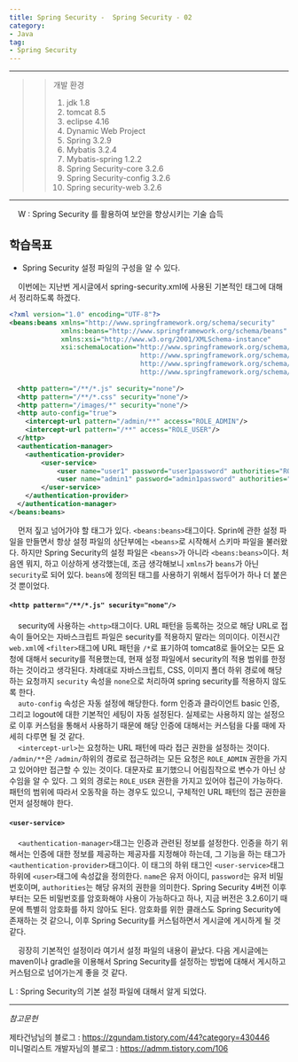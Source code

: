 ```yaml
---
title: Spring Security -  Spring Security - 02
category:
- Java
tag:
- Spring Security
---
```


<hr/>

>>개발 환경
>>1. jdk 1.8
>>2. tomcat 8.5
>>3. eclipse 4.16
>>4. Dynamic Web Project
>>5. Spring 3.2.9
>>6. Mybatis 3.2.4
>>7. Mybatis-spring 1.2.2
>>8. Spring Security-core 3.2.6
>>9. Spring Security-config 3.2.6
>>10. Spring security-web 3.2.6

<hr/>


&nbsp;&nbsp;&nbsp;&nbsp;W : Spring Security 를 활용하여 보안을 향상시키는 기술 습득

## 학습목표
- Spring Security 설정 파일의 구성을 알 수 있다.

&nbsp;&nbsp;&nbsp;&nbsp;이번에는 지난번 게시글에서 spring-security.xml에 사용된 기본적인 태그에 대해서 정리하도록 하겠다.

```xml
<?xml version="1.0" encoding="UTF-8"?>
<beans:beans xmlns="http://www.springframework.org/schema/security"
             xmlns:beans="http://www.springframework.org/schema/beans"
             xmlns:xsi="http://www.w3.org/2001/XMLSchema-instance"
             xsi:schemaLocation="http://www.springframework.org/schema/beans
                                 http://www.springframework.org/schema/beans/spring-beans.xsd
                                 http://www.springframework.org/schema/security
                                 http://www.springframework.org/schema/security/spring-security.xsd">
        
  <http pattern="/**/*.js" security="none"/> 
  <http pattern="/**/*.css" security="none"/> 
  <http pattern="/images/*" security="none"/> 
  <http auto-config="true">
 	<intercept-url pattern="/admin/**" access="ROLE_ADMIN"/> 
 	<intercept-url pattern="/**" access="ROLE_USER"/> 
  </http>
  <authentication-manager>
 	<authentication-provider>
 		<user-service>
 			<user name="user1" password="user1password" authorities="ROLE_USER"/>	
 			<user name="admin1" password="admin1password" authorities="ROLE_ADMIN"/>	
 		</user-service>	
 	</authentication-provider> 
  </authentication-manager>
</beans:beans>
```

&nbsp;&nbsp;&nbsp;&nbsp;먼저 짚고 넘어가야 할 태그가 있다. `<beans:beans>`태그이다. Sprin에 관한 설정 파일을 만들면서 항상 설정 파일의 상단부에는 `<beans>`로 시작해서 스키마 파일을 불러왔다. 하지만 Spring Security의 설정 파일은 `<beans>`가 아니라 `<beans:beans>`이다. 처음엔 뭐지, 하고 이상하게 생각했는데, 조금 생각해보니 `xmlns`가 `beans`가 아닌 `security`로 되어 있다. `beans`에 정의된 태그를 사용하기 위해서 접두어가 하나 더 붙은 것 뿐이었다.

#### `<http pattern="/**/*.js" security="none"/>`
&nbsp;&nbsp;&nbsp;&nbsp;security에 사용하는 `<http>`태그이다. URL 패턴을 등록하는 것으로 해당 URL로 접속이 들어오는 자바스크립트 파일은 security를 적용하지 말라는 의미이다. 이전시간 `web.xml`에 `<filter>`태그에 URL 패턴을 `/*`로 표기하여 tomcat8로 들어오는 모든 요청에 대해서 security를 적용했는데, 현재 설정 파일에서 security의 적용 범위를 한정하는 것이라고 생각된다. 차례대로 자바스크립트, CSS, 이미지 폴더 하위 경로에 해당하는 요청까지 `security` 속성을 `none`으로 처리하여 spring security를 적용하지 않도록 한다.  
&nbsp;&nbsp;&nbsp;&nbsp;`auto-config` 속성은 자동 설정에 해당한다. form 인증과 클라이언트 basic 인증, 그리고 logout에 대한 기본적인 세팅이 자동 설정된다. 실제로는 사용하지 않는 설정으로 이후 커스텀을 통해서 사용하기 때문에 해당 인증에 대해서는 커스텀을 다룰 때에 자세히 다루면 될 것 같다.  
&nbsp;&nbsp;&nbsp;&nbsp;`<intercept-url>`는 요청하는 URL 패턴에 따라 접근 권한을 설정하는 것이다. `/admin/**`은 `/admin/`하위의 경로로 접근하려는 모든 요청은 `ROLE_ADMIN` 권한을 가지고 있어야만 접근할 수 있는 것이다. 대문자로 표기했으니 어림짐작으로 변수가 아닌 상수임을 알 수 있다. 그 외의 경로는 `ROLE_USER` 권한을 가지고 있어야 접근이 가능하다. 패턴의 범위에 따라서 오동작을 하는 경우도 있으니, 구체적인 URL 패턴의 접근 권한을 먼저 설정해야 한다.

#### `<user-service>`
&nbsp;&nbsp;&nbsp;&nbsp;`<authentication-manager>`태그는 인증과 관련된 정보를 설정한다. 인증을 하기 위해서는 인증에 대한 정보를 제공하는 제공자를 지정해야 하는데, 그 기능을 하는 태그가 `<authentication-provider>`태그이다. 이 태그의 하위 태그인 `<user-service>`태그 하위에 `<user>`태그에 속성값을 정의한다. `name`은 유저 아이디, `password`는 유저 비밀번호이며, `authorities`는 해당 유저의 권한을 의미한다. Spring Security 4버전 이후부터는 모든 비밀번호를 암호화해야 사용이 가능하다고 하나, 지금 버전은 3.2.6이기 때문에 특별히 암호화를 하지 않아도 된다. 암호화를 위한 클래스도 Spring Security에 존재하는 것 같으니, 이후 Spring Security를 커스텀하면서 게시글에 게시하게 될 것 같다.

&nbsp;&nbsp;&nbsp;&nbsp;굉장히 기본적인 설정이라 여기서 설정 파일의 내용이 끝났다. 다음 게시글에는 maven이나 gradle을 이용해서 Spring Security를 설정하는 방법에 대해서 게시하고 커스텀으로 넘어가는게 좋을 것 같다. 

L : Spring Security의 기본 설정 파일에 대해서 알게 되었다.

<hr>

_참고문헌_  

제타건남님의 블로그 : <https://zgundam.tistory.com/44?category=430446>  
미니멀리스트 개발자님의 블로그 : <https://admm.tistory.com/106>